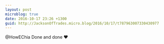 ```yaml
---
layout: post
microblog: true
date: 2016-10-17 23:26 +1300
guid: http://JacksonOfTrades.micro.blog/2016/10/17/t787963007330430977.html
---
```

@HowEChia Done and done ❤️

